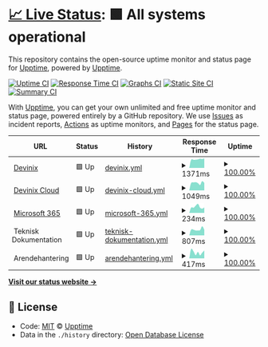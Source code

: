 # [📈 Live Status](https://upptime.github.io/upptime): <!--live status--> **🟩 All systems operational**

This repository contains the open-source uptime monitor and status page for [Upptime](https://upptime.js.org), powered by [Upptime](https://github.com/upptime/upptime).

[![Uptime CI](https://github.com/koj-co/upptime/workflows/Uptime%20CI/badge.svg)](https://github.com/koj-co/upptime/actions?query=workflow%3A%22Uptime+CI%22)
[![Response Time CI](https://github.com/koj-co/upptime/workflows/Response%20Time%20CI/badge.svg)](https://github.com/koj-co/upptime/actions?query=workflow%3A%22Response+Time+CI%22)
[![Graphs CI](https://github.com/koj-co/upptime/workflows/Graphs%20CI/badge.svg)](https://github.com/koj-co/upptime/actions?query=workflow%3A%22Graphs+CI%22)
[![Static Site CI](https://github.com/koj-co/upptime/workflows/Static%20Site%20CI/badge.svg)](https://github.com/koj-co/upptime/actions?query=workflow%3A%22Static+Site+CI%22)
[![Summary CI](https://github.com/koj-co/upptime/workflows/Summary%20CI/badge.svg)](https://github.com/koj-co/upptime/actions?query=workflow%3A%22Summary+CI%22)

With [Upptime](https://upptime.js.org), you can get your own unlimited and free uptime monitor and status page, powered entirely by a GitHub repository. We use [Issues](https://github.com/upptime/upptime/issues) as incident reports, [Actions](https://github.com/upptime/upptime/actions) as uptime monitors, and [Pages](https://upptime.github.io/upptime) for the status page.

<!--start: status pages-->
<!-- This summary is generated by Upptime (https://github.com/upptime/upptime) -->
<!-- Do not edit this manually, your changes will be overwritten -->
<!-- prettier-ignore -->
| URL | Status | History | Response Time | Uptime |
| --- | ------ | ------- | ------------- | ------ |
| <img alt="" src="https://favicons.githubusercontent.com/www.devinix.se" height="13"> [Devinix](https://www.devinix.se) | 🟩 Up | [devinix.yml](https://github.com/jonasgithub/Upptime/commits/master/history/devinix.yml) | <details><summary><img alt="Response time graph" src="./graphs/devinix/response-time-week.png" height="20"> 1371ms</summary><br><a href="https://jonasgithub.github.io/Upptime/history/devinix"><img alt="Response time 1595" src="https://img.shields.io/endpoint?url=https%3A%2F%2Fraw.githubusercontent.com%2Fjonasgithub%2FUpptime%2Fmaster%2Fapi%2Fdevinix%2Fresponse-time.json"></a><br><a href="https://jonasgithub.github.io/Upptime/history/devinix"><img alt="24-hour response time 1504" src="https://img.shields.io/endpoint?url=https%3A%2F%2Fraw.githubusercontent.com%2Fjonasgithub%2FUpptime%2Fmaster%2Fapi%2Fdevinix%2Fresponse-time-day.json"></a><br><a href="https://jonasgithub.github.io/Upptime/history/devinix"><img alt="7-day response time 1371" src="https://img.shields.io/endpoint?url=https%3A%2F%2Fraw.githubusercontent.com%2Fjonasgithub%2FUpptime%2Fmaster%2Fapi%2Fdevinix%2Fresponse-time-week.json"></a><br><a href="https://jonasgithub.github.io/Upptime/history/devinix"><img alt="30-day response time 1595" src="https://img.shields.io/endpoint?url=https%3A%2F%2Fraw.githubusercontent.com%2Fjonasgithub%2FUpptime%2Fmaster%2Fapi%2Fdevinix%2Fresponse-time-month.json"></a><br><a href="https://jonasgithub.github.io/Upptime/history/devinix"><img alt="1-year response time 1595" src="https://img.shields.io/endpoint?url=https%3A%2F%2Fraw.githubusercontent.com%2Fjonasgithub%2FUpptime%2Fmaster%2Fapi%2Fdevinix%2Fresponse-time-year.json"></a></details> | <details><summary><a href="https://jonasgithub.github.io/Upptime/history/devinix">100.00%</a></summary><a href="https://jonasgithub.github.io/Upptime/history/devinix"><img alt="All-time uptime 100.00%" src="https://img.shields.io/endpoint?url=https%3A%2F%2Fraw.githubusercontent.com%2Fjonasgithub%2FUpptime%2Fmaster%2Fapi%2Fdevinix%2Fuptime.json"></a><br><a href="https://jonasgithub.github.io/Upptime/history/devinix"><img alt="24-hour uptime 100.00%" src="https://img.shields.io/endpoint?url=https%3A%2F%2Fraw.githubusercontent.com%2Fjonasgithub%2FUpptime%2Fmaster%2Fapi%2Fdevinix%2Fuptime-day.json"></a><br><a href="https://jonasgithub.github.io/Upptime/history/devinix"><img alt="7-day uptime 100.00%" src="https://img.shields.io/endpoint?url=https%3A%2F%2Fraw.githubusercontent.com%2Fjonasgithub%2FUpptime%2Fmaster%2Fapi%2Fdevinix%2Fuptime-week.json"></a><br><a href="https://jonasgithub.github.io/Upptime/history/devinix"><img alt="30-day uptime 100.00%" src="https://img.shields.io/endpoint?url=https%3A%2F%2Fraw.githubusercontent.com%2Fjonasgithub%2FUpptime%2Fmaster%2Fapi%2Fdevinix%2Fuptime-month.json"></a><br><a href="https://jonasgithub.github.io/Upptime/history/devinix"><img alt="1-year uptime 100.00%" src="https://img.shields.io/endpoint?url=https%3A%2F%2Fraw.githubusercontent.com%2Fjonasgithub%2FUpptime%2Fmaster%2Fapi%2Fdevinix%2Fuptime-year.json"></a></details>
| <img alt="" src="https://favicons.githubusercontent.com/dvx.cloud" height="13"> [Devinix Cloud](https://dvx.cloud) | 🟩 Up | [devinix-cloud.yml](https://github.com/jonasgithub/Upptime/commits/master/history/devinix-cloud.yml) | <details><summary><img alt="Response time graph" src="./graphs/devinix-cloud/response-time-week.png" height="20"> 1049ms</summary><br><a href="https://jonasgithub.github.io/Upptime/history/devinix-cloud"><img alt="Response time 1037" src="https://img.shields.io/endpoint?url=https%3A%2F%2Fraw.githubusercontent.com%2Fjonasgithub%2FUpptime%2Fmaster%2Fapi%2Fdevinix-cloud%2Fresponse-time.json"></a><br><a href="https://jonasgithub.github.io/Upptime/history/devinix-cloud"><img alt="24-hour response time 1046" src="https://img.shields.io/endpoint?url=https%3A%2F%2Fraw.githubusercontent.com%2Fjonasgithub%2FUpptime%2Fmaster%2Fapi%2Fdevinix-cloud%2Fresponse-time-day.json"></a><br><a href="https://jonasgithub.github.io/Upptime/history/devinix-cloud"><img alt="7-day response time 1049" src="https://img.shields.io/endpoint?url=https%3A%2F%2Fraw.githubusercontent.com%2Fjonasgithub%2FUpptime%2Fmaster%2Fapi%2Fdevinix-cloud%2Fresponse-time-week.json"></a><br><a href="https://jonasgithub.github.io/Upptime/history/devinix-cloud"><img alt="30-day response time 1037" src="https://img.shields.io/endpoint?url=https%3A%2F%2Fraw.githubusercontent.com%2Fjonasgithub%2FUpptime%2Fmaster%2Fapi%2Fdevinix-cloud%2Fresponse-time-month.json"></a><br><a href="https://jonasgithub.github.io/Upptime/history/devinix-cloud"><img alt="1-year response time 1037" src="https://img.shields.io/endpoint?url=https%3A%2F%2Fraw.githubusercontent.com%2Fjonasgithub%2FUpptime%2Fmaster%2Fapi%2Fdevinix-cloud%2Fresponse-time-year.json"></a></details> | <details><summary><a href="https://jonasgithub.github.io/Upptime/history/devinix-cloud">100.00%</a></summary><a href="https://jonasgithub.github.io/Upptime/history/devinix-cloud"><img alt="All-time uptime 100.00%" src="https://img.shields.io/endpoint?url=https%3A%2F%2Fraw.githubusercontent.com%2Fjonasgithub%2FUpptime%2Fmaster%2Fapi%2Fdevinix-cloud%2Fuptime.json"></a><br><a href="https://jonasgithub.github.io/Upptime/history/devinix-cloud"><img alt="24-hour uptime 100.00%" src="https://img.shields.io/endpoint?url=https%3A%2F%2Fraw.githubusercontent.com%2Fjonasgithub%2FUpptime%2Fmaster%2Fapi%2Fdevinix-cloud%2Fuptime-day.json"></a><br><a href="https://jonasgithub.github.io/Upptime/history/devinix-cloud"><img alt="7-day uptime 100.00%" src="https://img.shields.io/endpoint?url=https%3A%2F%2Fraw.githubusercontent.com%2Fjonasgithub%2FUpptime%2Fmaster%2Fapi%2Fdevinix-cloud%2Fuptime-week.json"></a><br><a href="https://jonasgithub.github.io/Upptime/history/devinix-cloud"><img alt="30-day uptime 100.00%" src="https://img.shields.io/endpoint?url=https%3A%2F%2Fraw.githubusercontent.com%2Fjonasgithub%2FUpptime%2Fmaster%2Fapi%2Fdevinix-cloud%2Fuptime-month.json"></a><br><a href="https://jonasgithub.github.io/Upptime/history/devinix-cloud"><img alt="1-year uptime 100.00%" src="https://img.shields.io/endpoint?url=https%3A%2F%2Fraw.githubusercontent.com%2Fjonasgithub%2FUpptime%2Fmaster%2Fapi%2Fdevinix-cloud%2Fuptime-year.json"></a></details>
| <img alt="" src="https://favicons.githubusercontent.com/outlook.office.com" height="13"> [Microsoft 365](https://outlook.office.com/owa/) | 🟩 Up | [microsoft-365.yml](https://github.com/jonasgithub/Upptime/commits/master/history/microsoft-365.yml) | <details><summary><img alt="Response time graph" src="./graphs/microsoft-365/response-time-week.png" height="20"> 234ms</summary><br><a href="https://jonasgithub.github.io/Upptime/history/microsoft-365"><img alt="Response time 225" src="https://img.shields.io/endpoint?url=https%3A%2F%2Fraw.githubusercontent.com%2Fjonasgithub%2FUpptime%2Fmaster%2Fapi%2Fmicrosoft-365%2Fresponse-time.json"></a><br><a href="https://jonasgithub.github.io/Upptime/history/microsoft-365"><img alt="24-hour response time 213" src="https://img.shields.io/endpoint?url=https%3A%2F%2Fraw.githubusercontent.com%2Fjonasgithub%2FUpptime%2Fmaster%2Fapi%2Fmicrosoft-365%2Fresponse-time-day.json"></a><br><a href="https://jonasgithub.github.io/Upptime/history/microsoft-365"><img alt="7-day response time 234" src="https://img.shields.io/endpoint?url=https%3A%2F%2Fraw.githubusercontent.com%2Fjonasgithub%2FUpptime%2Fmaster%2Fapi%2Fmicrosoft-365%2Fresponse-time-week.json"></a><br><a href="https://jonasgithub.github.io/Upptime/history/microsoft-365"><img alt="30-day response time 225" src="https://img.shields.io/endpoint?url=https%3A%2F%2Fraw.githubusercontent.com%2Fjonasgithub%2FUpptime%2Fmaster%2Fapi%2Fmicrosoft-365%2Fresponse-time-month.json"></a><br><a href="https://jonasgithub.github.io/Upptime/history/microsoft-365"><img alt="1-year response time 225" src="https://img.shields.io/endpoint?url=https%3A%2F%2Fraw.githubusercontent.com%2Fjonasgithub%2FUpptime%2Fmaster%2Fapi%2Fmicrosoft-365%2Fresponse-time-year.json"></a></details> | <details><summary><a href="https://jonasgithub.github.io/Upptime/history/microsoft-365">100.00%</a></summary><a href="https://jonasgithub.github.io/Upptime/history/microsoft-365"><img alt="All-time uptime 100.00%" src="https://img.shields.io/endpoint?url=https%3A%2F%2Fraw.githubusercontent.com%2Fjonasgithub%2FUpptime%2Fmaster%2Fapi%2Fmicrosoft-365%2Fuptime.json"></a><br><a href="https://jonasgithub.github.io/Upptime/history/microsoft-365"><img alt="24-hour uptime 100.00%" src="https://img.shields.io/endpoint?url=https%3A%2F%2Fraw.githubusercontent.com%2Fjonasgithub%2FUpptime%2Fmaster%2Fapi%2Fmicrosoft-365%2Fuptime-day.json"></a><br><a href="https://jonasgithub.github.io/Upptime/history/microsoft-365"><img alt="7-day uptime 100.00%" src="https://img.shields.io/endpoint?url=https%3A%2F%2Fraw.githubusercontent.com%2Fjonasgithub%2FUpptime%2Fmaster%2Fapi%2Fmicrosoft-365%2Fuptime-week.json"></a><br><a href="https://jonasgithub.github.io/Upptime/history/microsoft-365"><img alt="30-day uptime 100.00%" src="https://img.shields.io/endpoint?url=https%3A%2F%2Fraw.githubusercontent.com%2Fjonasgithub%2FUpptime%2Fmaster%2Fapi%2Fmicrosoft-365%2Fuptime-month.json"></a><br><a href="https://jonasgithub.github.io/Upptime/history/microsoft-365"><img alt="1-year uptime 100.00%" src="https://img.shields.io/endpoint?url=https%3A%2F%2Fraw.githubusercontent.com%2Fjonasgithub%2FUpptime%2Fmaster%2Fapi%2Fmicrosoft-365%2Fuptime-year.json"></a></details>
| <img alt="" src="https://favicons.githubusercontent.com/null" height="13"> Teknisk Dokumentation | 🟩 Up | [teknisk-dokumentation.yml](https://github.com/jonasgithub/Upptime/commits/master/history/teknisk-dokumentation.yml) | <details><summary><img alt="Response time graph" src="./graphs/teknisk-dokumentation/response-time-week.png" height="20"> 807ms</summary><br><a href="https://jonasgithub.github.io/Upptime/history/teknisk-dokumentation"><img alt="Response time 778" src="https://img.shields.io/endpoint?url=https%3A%2F%2Fraw.githubusercontent.com%2Fjonasgithub%2FUpptime%2Fmaster%2Fapi%2Fteknisk-dokumentation%2Fresponse-time.json"></a><br><a href="https://jonasgithub.github.io/Upptime/history/teknisk-dokumentation"><img alt="24-hour response time 762" src="https://img.shields.io/endpoint?url=https%3A%2F%2Fraw.githubusercontent.com%2Fjonasgithub%2FUpptime%2Fmaster%2Fapi%2Fteknisk-dokumentation%2Fresponse-time-day.json"></a><br><a href="https://jonasgithub.github.io/Upptime/history/teknisk-dokumentation"><img alt="7-day response time 807" src="https://img.shields.io/endpoint?url=https%3A%2F%2Fraw.githubusercontent.com%2Fjonasgithub%2FUpptime%2Fmaster%2Fapi%2Fteknisk-dokumentation%2Fresponse-time-week.json"></a><br><a href="https://jonasgithub.github.io/Upptime/history/teknisk-dokumentation"><img alt="30-day response time 778" src="https://img.shields.io/endpoint?url=https%3A%2F%2Fraw.githubusercontent.com%2Fjonasgithub%2FUpptime%2Fmaster%2Fapi%2Fteknisk-dokumentation%2Fresponse-time-month.json"></a><br><a href="https://jonasgithub.github.io/Upptime/history/teknisk-dokumentation"><img alt="1-year response time 778" src="https://img.shields.io/endpoint?url=https%3A%2F%2Fraw.githubusercontent.com%2Fjonasgithub%2FUpptime%2Fmaster%2Fapi%2Fteknisk-dokumentation%2Fresponse-time-year.json"></a></details> | <details><summary><a href="https://jonasgithub.github.io/Upptime/history/teknisk-dokumentation">100.00%</a></summary><a href="https://jonasgithub.github.io/Upptime/history/teknisk-dokumentation"><img alt="All-time uptime 100.00%" src="https://img.shields.io/endpoint?url=https%3A%2F%2Fraw.githubusercontent.com%2Fjonasgithub%2FUpptime%2Fmaster%2Fapi%2Fteknisk-dokumentation%2Fuptime.json"></a><br><a href="https://jonasgithub.github.io/Upptime/history/teknisk-dokumentation"><img alt="24-hour uptime 100.00%" src="https://img.shields.io/endpoint?url=https%3A%2F%2Fraw.githubusercontent.com%2Fjonasgithub%2FUpptime%2Fmaster%2Fapi%2Fteknisk-dokumentation%2Fuptime-day.json"></a><br><a href="https://jonasgithub.github.io/Upptime/history/teknisk-dokumentation"><img alt="7-day uptime 100.00%" src="https://img.shields.io/endpoint?url=https%3A%2F%2Fraw.githubusercontent.com%2Fjonasgithub%2FUpptime%2Fmaster%2Fapi%2Fteknisk-dokumentation%2Fuptime-week.json"></a><br><a href="https://jonasgithub.github.io/Upptime/history/teknisk-dokumentation"><img alt="30-day uptime 100.00%" src="https://img.shields.io/endpoint?url=https%3A%2F%2Fraw.githubusercontent.com%2Fjonasgithub%2FUpptime%2Fmaster%2Fapi%2Fteknisk-dokumentation%2Fuptime-month.json"></a><br><a href="https://jonasgithub.github.io/Upptime/history/teknisk-dokumentation"><img alt="1-year uptime 100.00%" src="https://img.shields.io/endpoint?url=https%3A%2F%2Fraw.githubusercontent.com%2Fjonasgithub%2FUpptime%2Fmaster%2Fapi%2Fteknisk-dokumentation%2Fuptime-year.json"></a></details>
| <img alt="" src="https://favicons.githubusercontent.com/null" height="13"> Arendehantering | 🟩 Up | [arendehantering.yml](https://github.com/jonasgithub/Upptime/commits/master/history/arendehantering.yml) | <details><summary><img alt="Response time graph" src="./graphs/arendehantering/response-time-week.png" height="20"> 417ms</summary><br><a href="https://jonasgithub.github.io/Upptime/history/arendehantering"><img alt="Response time 1761" src="https://img.shields.io/endpoint?url=https%3A%2F%2Fraw.githubusercontent.com%2Fjonasgithub%2FUpptime%2Fmaster%2Fapi%2Farendehantering%2Fresponse-time.json"></a><br><a href="https://jonasgithub.github.io/Upptime/history/arendehantering"><img alt="24-hour response time 542" src="https://img.shields.io/endpoint?url=https%3A%2F%2Fraw.githubusercontent.com%2Fjonasgithub%2FUpptime%2Fmaster%2Fapi%2Farendehantering%2Fresponse-time-day.json"></a><br><a href="https://jonasgithub.github.io/Upptime/history/arendehantering"><img alt="7-day response time 417" src="https://img.shields.io/endpoint?url=https%3A%2F%2Fraw.githubusercontent.com%2Fjonasgithub%2FUpptime%2Fmaster%2Fapi%2Farendehantering%2Fresponse-time-week.json"></a><br><a href="https://jonasgithub.github.io/Upptime/history/arendehantering"><img alt="30-day response time 1761" src="https://img.shields.io/endpoint?url=https%3A%2F%2Fraw.githubusercontent.com%2Fjonasgithub%2FUpptime%2Fmaster%2Fapi%2Farendehantering%2Fresponse-time-month.json"></a><br><a href="https://jonasgithub.github.io/Upptime/history/arendehantering"><img alt="1-year response time 1761" src="https://img.shields.io/endpoint?url=https%3A%2F%2Fraw.githubusercontent.com%2Fjonasgithub%2FUpptime%2Fmaster%2Fapi%2Farendehantering%2Fresponse-time-year.json"></a></details> | <details><summary><a href="https://jonasgithub.github.io/Upptime/history/arendehantering">100.00%</a></summary><a href="https://jonasgithub.github.io/Upptime/history/arendehantering"><img alt="All-time uptime 100.00%" src="https://img.shields.io/endpoint?url=https%3A%2F%2Fraw.githubusercontent.com%2Fjonasgithub%2FUpptime%2Fmaster%2Fapi%2Farendehantering%2Fuptime.json"></a><br><a href="https://jonasgithub.github.io/Upptime/history/arendehantering"><img alt="24-hour uptime 100.00%" src="https://img.shields.io/endpoint?url=https%3A%2F%2Fraw.githubusercontent.com%2Fjonasgithub%2FUpptime%2Fmaster%2Fapi%2Farendehantering%2Fuptime-day.json"></a><br><a href="https://jonasgithub.github.io/Upptime/history/arendehantering"><img alt="7-day uptime 100.00%" src="https://img.shields.io/endpoint?url=https%3A%2F%2Fraw.githubusercontent.com%2Fjonasgithub%2FUpptime%2Fmaster%2Fapi%2Farendehantering%2Fuptime-week.json"></a><br><a href="https://jonasgithub.github.io/Upptime/history/arendehantering"><img alt="30-day uptime 100.00%" src="https://img.shields.io/endpoint?url=https%3A%2F%2Fraw.githubusercontent.com%2Fjonasgithub%2FUpptime%2Fmaster%2Fapi%2Farendehantering%2Fuptime-month.json"></a><br><a href="https://jonasgithub.github.io/Upptime/history/arendehantering"><img alt="1-year uptime 100.00%" src="https://img.shields.io/endpoint?url=https%3A%2F%2Fraw.githubusercontent.com%2Fjonasgithub%2FUpptime%2Fmaster%2Fapi%2Farendehantering%2Fuptime-year.json"></a></details>

<!--end: status pages-->

[**Visit our status website →**](https://upptime.github.io/upptime)

## 📄 License

- Code: [MIT](./LICENSE) © [Upptime](https://upptime.js.org)
- Data in the `./history` directory: [Open Database License](https://opendatacommons.org/licenses/odbl/1-0/)
